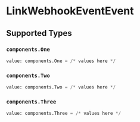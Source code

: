 # LinkWebhookEventEvent


## Supported Types

### `components.One`

```python
value: components.One = /* values here */
```

### `components.Two`

```python
value: components.Two = /* values here */
```

### `components.Three`

```python
value: components.Three = /* values here */
```

